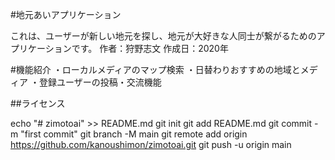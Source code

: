 #地元あいアプリケーション

これは、ユーザーが新しい地元を探し、地元が大好きな人同士が繋がるためのアプリケーションです。
作者：狩野志文
作成日：2020年

#機能紹介
・ローカルメディアのマップ検索
・日替わりおすすめの地域とメディア
・登録ユーザーの投稿・交流機能

##ライセンス


echo "# zimotoai" >> README.md
git init
git add README.md
git commit -m "first commit"
git branch -M main
git remote add origin https://github.com/kanoushimon/zimotoai.git
git push -u origin main
                